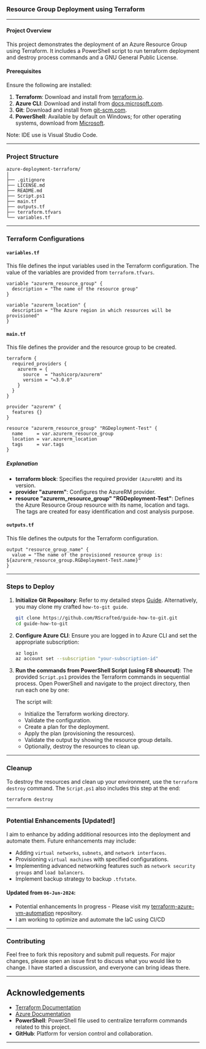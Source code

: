 ### Resource Group Deployment using Terraform

---

#### Project Overview

This project demonstrates the deployment of an Azure Resource Group using Terraform. It includes a PowerShell script to run terraform deployment and destroy process commands and a GNU General Public License.

#### Prerequisites

Ensure the following are installed:

1. **Terraform**: Download and install from [terraform.io](https://www.terraform.io/downloads.html).
2. **Azure CLI**: Download and install from [docs.microsoft.com](https://docs.microsoft.com/en-us/cli/azure/install-azure-cli).
3. **Git**: Download and install from [git-scm.com](https://git-scm.com/).
4. **PowerShell**: Available by default on Windows; for other operating systems, download from [Microsoft](https://docs.microsoft.com/en-us/powershell/scripting/install/installing-powershell).

Note: IDE use is Visual Studio Code.

---

### Project Structure

```
azure-deployment-terraform/
│
├── .gitignore
├── LICENSE.md
├── README.md
├── Script.ps1
├── main.tf
├── outputs.tf
├── terraform.tfvars
└── variables.tf
```

---

### Terraform Configurations

#### `variables.tf`

This file defines the input variables used in the Terraform configuration.
The value of the variables are provided from `terraform.tfvars`.

```hcl
variable "azurerm_resource_group" {
  description = "The name of the resource group"
}

variable "azurerm_location" {
  description = "The Azure region in which resources will be provisioned"
}
```

#### `main.tf`

This file defines the provider and the resource group to be created.

```hcl
terraform {
  required_providers {
    azurerm = {
      source  = "hashicorp/azurerm"
      version = "=3.0.0"
    }
  }
}

provider "azurerm" {
  features {}
}

resource "azurerm_resource_group" "RGDeployment-Test" {
  name     = var.azurerm_resource_group
  location = var.azurerm_location
  tags     = var.tags
}
```

##### Explanation
- **terraform block**: Specifies the required provider `(AzureRM)` and its version.
- **provider "azurerm"**: Configures the AzureRM provider.
- **resource "azurerm_resource_group" "RGDeployment-Test"**: Defines the Azure Resource Group resource with its name, location and tags. The tags are created for easy identification and cost analysis purpose.

#### `outputs.tf`

This file defines the outputs for the Terraform configuration.

```hcl
output "resource_group_name" {
  value = "The name of the provisioned resource group is: ${azurerm_resource_group.RGDeployment-Test.name}"
}
```

---

### Steps to Deploy

1. **Initialize Git Repository**:
Refer to my detailed steps [Guide](https://github.com/RScrafted/guide-how-to-git/tree/main). Alternatively, you may clone my crafted `how-to-git guide`.
   ```sh
   git clone https://github.com/RScrafted/guide-how-to-git.git
   cd guide-how-to-git
   ```

2. **Configure Azure CLI**:
   Ensure you are logged in to Azure CLI and set the appropriate subscription:
   ```sh
   az login
   az account set --subscription "your-subscription-id"
   ```

3. **Run the commands from PowerShell Script (using F8 shourcut)**:
   The provided `Script.ps1` provides the Terraform commands in sequential process. Open PowerShell and navigate to the project directory, then run each one by one:
   

   The script will:
   - Initialize the Terraform working directory.
   - Validate the configuration.
   - Create a plan for the deployment.
   - Apply the plan (provisioning the resources).
   - Validate the output by showing the resource group details.
   - Optionally, destroy the resources to clean up.

---

### Cleanup

To destroy the resources and clean up your environment, use the `terraform destroy` command. The `Script.ps1` also includes this step at the end:

```sh
terraform destroy
```

---

### Potential Enhancements [Updated!]

I aim to enhance by adding additional resources into the deployment and automate them. Future enhancements may include:

- Adding `virtual networks`, `subnets`, and `network interfaces`.
- Provisioning `virtual machines` with specified configurations.
- Implementing advanced networking features such as `network security groups` and `load balancers`.
- Implement backup strategy to backup `.tfstate`.

#### Updated from `06-Jun-2024`:
- Potential enhancements In progress - Please visit my [terraform-azure-vm-automation](https://github.com/RScrafted/terraform-azure-vm-automation) repository.
- I am working to optimize and automate the IaC using CI/CD

---

### Contributing

Feel free to fork this repository and submit pull requests. For major changes, please open an issue first to discuss what you would like to change. I have started a discussion, and everyone can bring ideas there.

---

## Acknowledgements
- [Terraform Documentation](https://www.terraform.io/docs/providers/azurerm/)
- [Azure Documentation](https://docs.microsoft.com/en-us/azure/)
- **PowerShell**: PowerShell file used to centralize terraform commands related to this project.
- **GitHub**: Platform for version control and collaboration.

---
